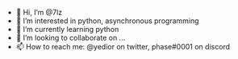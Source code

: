 - 👋 Hi, I’m @7lz
- 👀 I’m interested in python, asynchronous programming
- 🌱 I’m currently learning python
- 💞️ I’m looking to collaborate on ...
- 📫 How to reach me: @yedior on twitter, phase#0001 on discord

<!---
7lz/7lz is a ✨ special ✨ repository because its `README.md` (this file) appears on your GitHub profile.
You can click the Preview link to take a look at your changes.
--->
